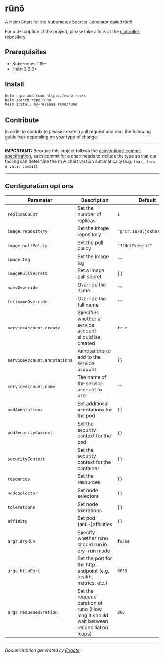 # rūnō

A Helm Chart for the Kubernetes Secrets Generator called rūnō

For a description of the project, please take a look at the [controller repository](https://github.com/aljoshare/runo).

## Prerequisites

- Kubernetes 1.19+
- Helm 3.2.0+

## Install

```bash
helm repo add runo https://runo.rocks
helm search repo runo
helm install my-release runo/runo
```

## Contribute

In order to contribute please create a pull request and read the following guidelines depending on your type of change.

***
__IMPORTANT:__ Because this project follows the [conventional commit specification](https://www.conventionalcommits.org/en/v1.0.0/), each commit for a chart needs to include the type so that our tooling can determine the new chart version automatically (e.g. `feat: this a valid commit`).
***

## Configuration options

| Parameter                | Description             | Default        |
| ------------------------ | ----------------------- | -------------- |
| `replicaCount` | Set the number of replicas | `1` |
| `image.repository` | Set the image repository | `"ghcr.io/aljoshare/runo"` |
| `image.pullPolicy` | Set the pull policy | `"IfNotPresent"` |
| `image.tag` | Set the image tag | `""` |
| `imagePullSecrets` | Set a image pull secret | `[]` |
| `nameOverride` | Override the name | `""` |
| `fullnameOverride` | Override the full name | `""` |
| `serviceAccount.create` | Specifies whether a service account should be created | `true` |
| `serviceAccount.annotations` | Annotations to add to the service account | `{}` |
| `serviceAccount.name` | The name of the service account to use. | `""` |
| `podAnnotations` | Set additional annotations for the pod | `{}` |
| `podSecurityContext` | Set the security context for the pod | `{}` |
| `securityContext` | Set the security context for the container | `{}` |
| `resources` | Set the resources | `{}` |
| `nodeSelector` | Set node selectors | `{}` |
| `tolerations` | Set node tolerations | `[]` |
| `affinity` | Set pod (anti-)affinities | `{}` |
| `args.dryRun` | Specify whether runo should run in dry-run mode | `false` |
| `args.httpPort` | Set the port for the http endpoint (e.g. health, metrics, etc.) | `8080` |
| `args.requeueDuration` | Set the requeue duration of runo (How long it should wait between reconciliation loops) | `300` |


---
_Documentation generated by [Frigate](https://frigate.readthedocs.io)._
